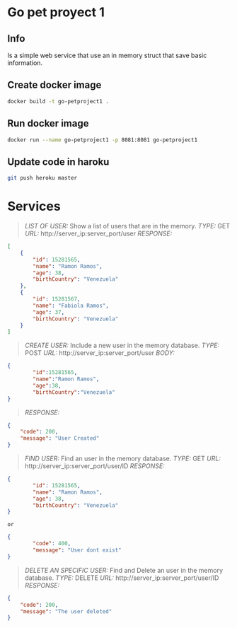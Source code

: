 # Go pet proyect 1

## Info
Is a simple web service that use an in memory struct that save basic information.

## Create docker image
```bash
docker build -t go-petproject1 .
```

## Run docker image
```bash
docker run --name go-petproject1 -p 8081:8081 go-petproject1
```

## Update code in haroku
```bash
git push heroku master
```

# Services
>*LIST OF USER:* Show a list of users that are in the memory.
>*TYPE:* GET
>*URL:* http://server_ip:server_port/user
>*RESPONSE:*
```json
[
    {
        "id": 15281565,
        "name": "Ramon Ramos",
        "age": 38,
        "birthCountry": "Venezuela"
    },
    {
        "id": 15281567,
        "name": "Fabiola Ramos",
        "age": 37,
        "birthCountry": "Venezuela"
    }
]
```
>*CREATE USER:* Include a new user in the memory database.
>*TYPE:* POST
>*URL:*  http://server_ip:server_port/user
>*BODY:*
```json
{
        "id":15281565,          
        "name":"Ramon Ramos",        
        "age":38,        
        "birthCountry":"Venezuela"
}
```
>*RESPONSE:* 
```json
{
    "code": 200,
    "message": "User Created"
}
```
>*FIND USER:* Find an user in the memory database.
>*TYPE:* GET
>*URL:* http://server_ip:server_port/user/ID
>*RESPONSE:*
```json
{
        "id": 15281565,
        "name": "Ramon Ramos",
        "age": 38,
        "birthCountry": "Venezuela"
}
```
    or
```json
{
        "code": 400,
        "message": "User dont exist"
}
```
>*DELETE AN SPECIFIC USER:* Find and Delete an user in the memory database.
>*TYPE:* DELETE
>*URL:* http://server_ip:server_port/user/ID
>*RESPONSE:*
```json
{
    "code": 200,
    "message": "The user deleted"
}
```